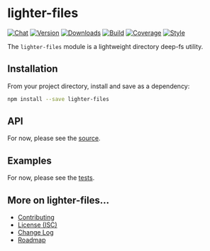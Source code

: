 # lighter-files
[![Chat](https://badges.gitter.im/chat.svg)](//gitter.im/lighterio/public)
[![Version](https://img.shields.io/npm/v/lighter-files.svg)](//www.npmjs.com/package/lighter-files)
[![Downloads](https://img.shields.io/npm/dm/lighter-files.svg)](//www.npmjs.com/package/lighter-files)
[![Build](https://img.shields.io/travis/lighterio/lighter-files.svg)](//travis-ci.org/lighterio/lighter-files)
[![Coverage](https://img.shields.io/coveralls/lighterio/lighter-files/master.svg)](//coveralls.io/r/lighterio/lighter-files)
[![Style](https://img.shields.io/badge/code%20style-standard-brightgreen.svg)](//www.npmjs.com/package/standard)

The `lighter-files` module is a lightweight directory deep-fs utility.


## Installation

From your project directory, install and save as a dependency:
```bash
npm install --save lighter-files
```


## API

For now, please see the [source](https://github.com/lighterio/lighter-files/blob/master/lighter-files.js).


## Examples

For now, please see the [tests](https://github.com/lighterio/lighter-files/blob/master/test/type.js).


## More on lighter-files...
* [Contributing](//github.com/lighterio/lighter-files/blob/master/CONTRIBUTING.md)
* [License (ISC)](//github.com/lighterio/lighter-files/blob/master/LICENSE.md)
* [Change Log](//github.com/lighterio/lighter-files/blob/master/CHANGELOG.md)
* [Roadmap](//github.com/lighterio/lighter-files/blob/master/ROADMAP.md)
